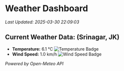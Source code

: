 
# Weather Dashboard

_Last Updated: 2025-03-30 22:09:03_

## Current Weather Data: (Srinagar, JK)
- **Temperature:** 6.1 °C ![Temperature Badge](https://img.shields.io/badge/Temperature-Low%20Temp-blue)
- **Wind Speed:** 1.0 km/h ![Wind Speed Badge](https://img.shields.io/badge/Wind%20Speed-Light%20Wind-blue)

*Powered by Open-Meteo API*
